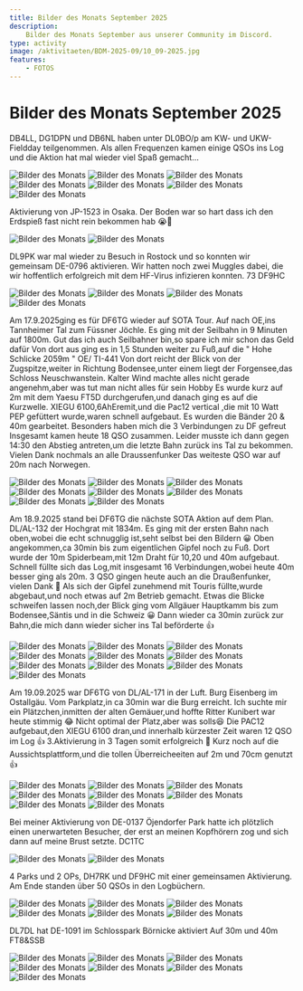 ```yaml
---
title: Bilder des Monats September 2025
description:
    Bilder des Monats September aus unserer Community im Discord.
type: activity
image: /aktivitaeten/BDM-2025-09/10_09-2025.jpg
features:
    - FOTOS
---
```


# Bilder des Monats September 2025


DB4LL, DG1DPN und DB6NL haben unter DL0BO/p am KW- und UKW-Fieldday teilgenommen. Als allen Frequenzen kamen einige QSOs ins Log und die Aktion hat mal wieder viel Spaß gemacht…

![Bilder des Monats](/aktivitaeten/BDM-2025-09/00_09-2025.jpg)
![Bilder des Monats](/aktivitaeten/BDM-2025-09/01_09-2025.jpg)
![Bilder des Monats](/aktivitaeten/BDM-2025-09/02_09-2025.jpg)
![Bilder des Monats](/aktivitaeten/BDM-2025-09/03_09-2025.jpg)
![Bilder des Monats](/aktivitaeten/BDM-2025-09/04_09-2025.jpg)
![Bilder des Monats](/aktivitaeten/BDM-2025-09/05_09-2025.jpg)
![Bilder des Monats](/aktivitaeten/BDM-2025-09/06_09-2025.jpg)

Aktivierung von JP-1523 in Osaka. Der Boden war so hart dass ich den Erdspieß fast nicht rein bekommen hab 😭🙏

![Bilder des Monats](/aktivitaeten/BDM-2025-09/07_09-2025.jpg)
![Bilder des Monats](/aktivitaeten/BDM-2025-09/08_09-2025.jpg)

DL9PK war mal wieder zu Besuch in Rostock und so konnten wir gemeinsam DE-0796 aktivieren. Wir hatten noch zwei Muggles dabei, die wir hoffentlich erfolgreich mit dem HF-Virus infizieren konnten. 73 DF9HC

![Bilder des Monats](/aktivitaeten/BDM-2025-09/09_09-2025.jpg)
![Bilder des Monats](/aktivitaeten/BDM-2025-09/10_09-2025.jpg)
![Bilder des Monats](/aktivitaeten/BDM-2025-09/11_09-2025.jpg)
![Bilder des Monats](/aktivitaeten/BDM-2025-09/12_09-2025.jpg)

Am 17.9.2025ging es für DF6TG wieder auf SOTA Tour.
Auf nach OE,ins Tannheimer Tal zum Füssner Jöchle.
Es ging mit der Seilbahn in 9 Minuten auf 1800m.
Gut das ich auch Seilbahner bin,so spare ich mir schon das Geld dafür 
Von dort aus ging es in 1,5 Stunden weiter zu Fuß,auf die " Hohe Schlicke 2059m "
OE/ TI-441
Von dort reicht der Blick von der Zugspitze,weiter in Richtung Bodensee,unter einem liegt der Forgensee,das Schloss Neuschwanstein.
Kalter Wind machte alles nicht gerade angenehm,aber was tut man nicht alles für sein Hobby 
Es wurde kurz auf 2m mit dem Yaesu FT5D durchgerufen,und danach ging es auf die Kurzwelle.
XIEGU 6100,6AhEremit,und die Pac12 vertical ,die mit 10 Watt PEP gefüttert wurde,waren schnell aufgebaut.
Es wurden die Bänder 20 & 40m gearbeitet.
Besonders haben mich die 3 Verbindungen zu DF gefreut 
Insgesamt kamen heute 18 QSO zusammen.
Leider musste ich dann gegen 14:30 den Abstieg antreten,um die letzte Bahn zurück ins Tal zu bekommen.
Vielen Dank nochmals an alle Draussenfunker 
Das weiteste QSO war auf 20m nach Norwegen.

![Bilder des Monats](/aktivitaeten/BDM-2025-09/13_09-2025.jpg)
![Bilder des Monats](/aktivitaeten/BDM-2025-09/14_09-2025.jpg)
![Bilder des Monats](/aktivitaeten/BDM-2025-09/15_09-2025.jpg)
![Bilder des Monats](/aktivitaeten/BDM-2025-09/16_09-2025.jpg)
![Bilder des Monats](/aktivitaeten/BDM-2025-09/17_09-2025.jpg)
![Bilder des Monats](/aktivitaeten/BDM-2025-09/18_09-2025.jpg)
![Bilder des Monats](/aktivitaeten/BDM-2025-09/19_09-2025.jpg)
![Bilder des Monats](/aktivitaeten/BDM-2025-09/20_09-2025.jpg)

Am 18.9.2025 stand bei DF6TG die nächste SOTA Aktion auf dem Plan.
DL/AL-132 der Hochgrat mit 1834m.
Es ging mit der ersten Bahn nach oben,wobei die echt schnugglig ist,seht selbst bei den Bildern 😀
Oben angekommen,ca 30min bis zum eigentlichen Gipfel noch zu Fuß.
Dort wurde der 10m Spiderbeam,mit 12m Draht für 10,20 und 40m aufgebaut.
Schnell füllte sich das Log,mit insgesamt 16 Verbindungen,wobei heute 40m besser ging als 20m.
3 QSO gingen heute auch an die Draußenfunker, vielen Dank 💪
Als sich der Gipfel zunehmend mit Touris füllte,wurde abgebaut,und noch etwas auf 2m Betrieb gemacht.
Etwas die Blicke schweifen lassen noch,der Blick ging vom Allgäuer Hauptkamm bis zum Bodensee,Säntis und in die Schweiz 😀
Dann wieder ca 30min zurück zur Bahn,die mich dann wieder sicher ins Tal beförderte 👍

![Bilder des Monats](/aktivitaeten/BDM-2025-09/21_09-2025.jpg)
![Bilder des Monats](/aktivitaeten/BDM-2025-09/22_09-2025.jpg)
![Bilder des Monats](/aktivitaeten/BDM-2025-09/23_09-2025.jpg)
![Bilder des Monats](/aktivitaeten/BDM-2025-09/24_09-2025.jpg)
![Bilder des Monats](/aktivitaeten/BDM-2025-09/25_09-2025.jpg)
![Bilder des Monats](/aktivitaeten/BDM-2025-09/26_09-2025.jpg)
![Bilder des Monats](/aktivitaeten/BDM-2025-09/27_09-2025.jpg)
![Bilder des Monats](/aktivitaeten/BDM-2025-09/28_09-2025.jpg)
![Bilder des Monats](/aktivitaeten/BDM-2025-09/29_09-2025.jpg)
![Bilder des Monats](/aktivitaeten/BDM-2025-09/30_09-2025.jpg)

Am 19.09.2025
 war DF6TG von DL/AL-171 in der Luft.
Burg Eisenberg im Ostallgäu.
Vom Parkplatz,in ca 30min war die Burg erreicht.
Ich suchte mir ein Plätzchen,inmitten der alten Gemäuer,und hoffte Ritter Kunibert war heute stimmig 😂
Nicht optimal der Platz,aber was solls😆
Die PAC12 aufgebaut,den XIEGU 6100 dran,und innerhalb kürzester Zeit waren 12 QSO im Log 👍
3.Aktivierung in 3 Tagen somit erfolgreich 💪
Kurz noch auf die Aussichtsplattform,und die tollen Überreicheeiten auf 2m und 70cm genutzt 👍

![Bilder des Monats](/aktivitaeten/BDM-2025-09/31_09-2025.jpg)
![Bilder des Monats](/aktivitaeten/BDM-2025-09/32_09-2025.jpg)
![Bilder des Monats](/aktivitaeten/BDM-2025-09/33_09-2025.jpg)
![Bilder des Monats](/aktivitaeten/BDM-2025-09/34_09-2025.jpg)
![Bilder des Monats](/aktivitaeten/BDM-2025-09/35_09-2025.jpg)
![Bilder des Monats](/aktivitaeten/BDM-2025-09/36_09-2025.jpg)
![Bilder des Monats](/aktivitaeten/BDM-2025-09/37_09-2025.jpg)
![Bilder des Monats](/aktivitaeten/BDM-2025-09/38_09-2025.jpg)

Bei meiner Aktivierung von DE-0137 Öjendorfer Park hatte ich plötzlich einen unerwarteten Besucher, der erst an meinen Kopfhörern zog und sich dann auf meine Brust setzte.
DC1TC

![Bilder des Monats](/aktivitaeten/BDM-2025-09/39_09-2025.jpg)
![Bilder des Monats](/aktivitaeten/BDM-2025-09/40_09-2025.jpg)

4 Parks und 2 OPs, DH7RK und DF9HC mit einer gemeinsamen Aktivierung. Am Ende standen über 50 QSOs in den Logbüchern.

![Bilder des Monats](/aktivitaeten/BDM-2025-09/41_09-2025.jpg)
![Bilder des Monats](/aktivitaeten/BDM-2025-09/42_09-2025.jpg)
![Bilder des Monats](/aktivitaeten/BDM-2025-09/43_09-2025.jpg)
![Bilder des Monats](/aktivitaeten/BDM-2025-09/44_09-2025.jpg)
![Bilder des Monats](/aktivitaeten/BDM-2025-09/45_09-2025.jpg)
![Bilder des Monats](/aktivitaeten/BDM-2025-09/46_09-2025.jpg)

DL7DL hat DE-1091 im Schlosspark Börnicke aktiviert
Auf 30m und 40m FT8&SSB

![Bilder des Monats](/aktivitaeten/BDM-2025-09/47_09-2025.jpg)
![Bilder des Monats](/aktivitaeten/BDM-2025-09/48_09-2025.jpg)
![Bilder des Monats](/aktivitaeten/BDM-2025-09/49_09-2025.jpg)
![Bilder des Monats](/aktivitaeten/BDM-2025-09/50_09-2025.jpg)
![Bilder des Monats](/aktivitaeten/BDM-2025-09/51_09-2025.jpg)
![Bilder des Monats](/aktivitaeten/BDM-2025-09/52_09-2025.jpg)
![Bilder des Monats](/aktivitaeten/BDM-2025-09/53_09-2025.jpg)
